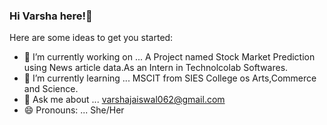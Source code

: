 ### Hi Varsha here!👋

Here are some ideas to get you started:

- 🔭 I’m currently working on ... A Project named Stock Market Prediction using News article data.As an Intern in Technolcolab Softwares. 
- 🌱 I’m currently learning ... MSCIT from SIES College os Arts,Commerce and Science.
- 💬 Ask me about ... varshajaiswal062@gmail.com
- 😄 Pronouns: ... She/Her
